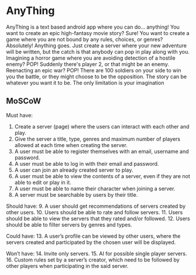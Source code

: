 # AnyThing
AnyThing is a text based android app where you can do... anything! You want to create an epic high-fantasy movie story? Sure! You want to create a game where you are not bound by any rules, choices, or genres? Absolutely! Anything goes. Just create a server where your new adventure will be written, but the catch is that anybody can pop in play along with you. Imagining a horror game where you are avoiding detection of a hostile enemy? POP! Suddenly there's player 2, or that might be an enemy. Reenacting an epic war? POP! There are 100 soldiers on your side to win you the battle, or they might choose to be the opposition. The story can be whatever you want it to be. The only limitation is your imagination

## MoSCoW
Must have:
1.	Create a server (page) where the users can interact with each other and play.
2.	Give the server a title, type, genres and maximum number of players allowed at each time when creating the server.
3.	A user must be able to register themselves with an email, username and password.
4.	A user must be able to log in with their email and password.
5.	A user can join an already created server to play.
6.	A user must be able to view the contents of a server, even if they are not able to edit or play in it.
7.	A user must be able to name their character when joining a server.
8.	A server must be searchable by users by their title.


Should have:
9.	A user should get recommendations of servers created by other users.
10.	Users should be able to rate and follow servers.
11.	Users should be able to view the servers that they rated and/or followed.
12.	Users should be able to filter servers by genres and types.


Could have:
13.	A user’s profile can be viewed by other users, where the servers created and participated by the chosen user will be displayed.


Won’t have:
14.	Invite only servers.
15.	AI for possible single player servers.
16.	Custom rules set by a server’s creator, which need to be followed by other players when participating in the said server.
